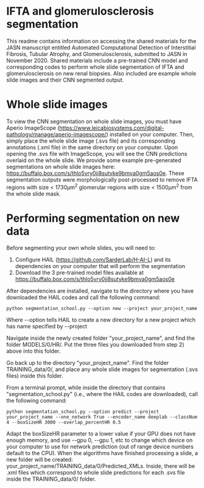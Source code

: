 # IFTA and glomerulosclerosis segmentation

This readme contains information on accessing the shared materials for the JASN manuscript entitled Automated Computational Detection of Interstitial Fibrosis, Tubular Atrophy, and Glomerulosclerosis, submitted to JASN in November 2020. Shared materials include a pre-trained CNN model and corresponding codes to perform whole slide segmentation of IFTA and glomerulosclerosis on new renal biopsies. Also included are example whole slide images and their CNN segmented output.


# Whole slide images
To view the CNN segmentation on whole slide images, you must have Aperio ImageScope (https://www.leicabiosystems.com/digital-pathology/manage/aperio-imagescope/) installed on your computer. Then, simply place the whole slide image (.svs file) and its corresponding annotations (.xml file) in the same directory on your computer. Upon opening the .svs file with ImageScope, you will see the CNN predictions overlaid on the whole slide. We provide some example pre-generated segmentations on whole slide images here: https://buffalo.box.com/s/thlo5vry0ii8sutvke9bmva0gm5aos0e. These segmentation outputs were morphologically post-processed to remove IFTA regions with size < 1730µm<sup>2</sup> glomerular regions with size < 1500µm<sup>2</sup> from the whole slide mask.



# Performing segmentation on new data
Before segmenting your own whole slides, you will need to:

1) Configure HAIL (https://github.com/SarderLab/H-AI-L) and its dependencies on your computer that will perform the segmentation
2) Download the 3 pre-trained model files available at https://buffalo.box.com/s/thlo5vry0ii8sutvke9bmva0gm5aos0e 

After dependencies are installed, navigate to the directory where you have downloaded the HAIL codes and call the following command:


    python segmentation_school.py --option new --project your_project_name


Where --option tells HAIL to create a new directory for a new project which has name specified by --project


Navigate inside the newly created folder "your_project_name", and find the folder MODELS/0/HR/. Put the three files you downloaded from step 2) above into this folder. 

Go back up to the directory "your_project_name". Find the folder TRAINING_data/0/, and place any whole slide images for segmentation (.svs files) inside this folder. 

From a terminal prompt, while inside the directory that contains "segmentation_school.py" (i.e., where the HAIL codes are downloaded), call the following command:

    python segmentation_school.py --option predict --project your_project_name --one_network True --encoder_name deeplab --classNum 4 --boxSizeHR 3000 --overlap_percentHR 0.5

Adapt the boxSizeHR parameter to a lower value if your GPU does not have enough memory, and use --gpu 0, --gpu 1, etc to change which device on your computer to use for network prediction (out of range device numbers default to the CPU). When the algorithms have finished processing a slide, a new folder will be created: your_project_name/TRAINING_data/0/Predicted_XMLs. Inside, there will be .xml files which correspond to whole slide predictions for each .svs file inside the TRAINING_data/0/ folder.
